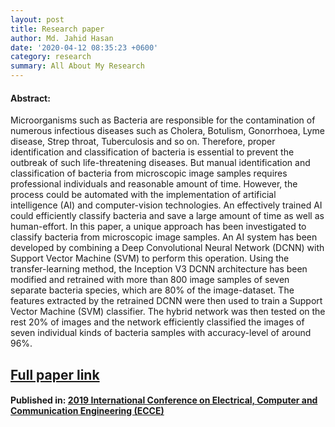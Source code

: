 ```yaml
---
layout: post
title: Research paper
author: Md. Jahid Hasan
date: '2020-04-12 08:35:23 +0600'
category: research
summary: All About My Research
---
```


#### Abstract:
Microorganisms such as Bacteria are responsible for the contamination of numerous infectious diseases such as Cholera, Botulism, Gonorrhoea, Lyme disease, Strep throat, Tuberculosis and so on. Therefore, proper identification and classification of bacteria is essential to prevent the outbreak of such life-threatening diseases. But manual identification and classification of bacteria from microscopic image samples requires professional individuals and reasonable amount of time. However, the process could be automated with the implementation of artificial intelligence (AI) and computer-vision technologies. An effectively trained AI could efficiently classify bacteria and save a large amount of time as well as human-effort. In this paper, a unique approach has been investigated to classify bacteria from microscopic image samples. An AI system has been developed by combining a Deep Convolutional Neural Network (DCNN) with Support Vector Machine (SVM) to perform this operation. Using the transfer-learning method, the Inception V3 DCNN architecture has been modified and retrained with more than 800 image samples of seven separate bacteria species, which are 80% of the image-dataset. The features extracted by the retrained DCNN were then used to train a Support Vector Machine (SVM) classifier. The hybrid network was then tested on the rest 20% of images and the network efficiently classified the images of seven individual kinds of bacteria samples with accuracy-level of around 96%.


## [Full paper link](https://ieeexplore.ieee.org/document/8679397?fbclid=IwAR0LD8L4e2jj2VlUY6j6yx4h8b9PdN4kM1cySnLzMgHFGpCZCubm4QhSomQ)

#### Published in:    [2019 International Conference on Electrical, Computer and Communication Engineering (ECCE)](https://ieeexplore.ieee.org/xpl/conhome/8672433/proceeding)
